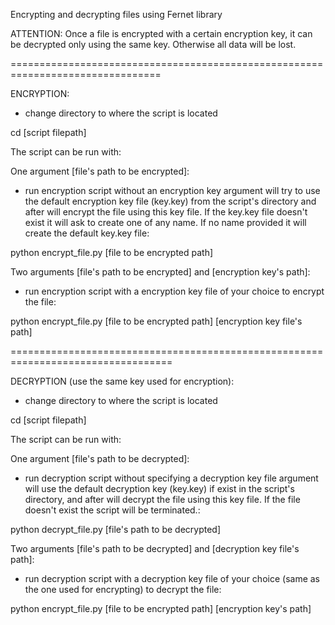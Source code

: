 Encrypting and decrypting files using Fernet library

ATTENTION: Once a file is encrypted with a certain encryption key, it can be decrypted only using the same key. Otherwise all data will be lost.

================================================================================

ENCRYPTION:

- change directory to where the script is located

cd [script filepath]

The script can be run with:

One argument [file's path to be encrypted]:

- run encryption script without an encryption key argument will try to use the default encryption key file (key.key) from the script's directory and after will encrypt the file using this key file. If the key.key file doesn't exist it will ask to create one of any name. If no name provided it will create the default key.key file:

python encrypt_file.py [file to be encrypted path]

Two arguments [file's path to be encrypted] and [encryption key's path]:

- run encryption script with a encryption key file of your choice to encrypt the file:

python encrypt_file.py [file to be encrypted path] [encryption key file's path]

==================================================================================

DECRYPTION (use the same key used for encryption):

- change directory to where the script is located

cd [script filepath]

The script can be run with:

One argument [file's path to be decrypted]:

- run decryption script without specifying a decryption key file argument will use the default decryption key (key.key) if exist in the script's directory, and after will decrypt the file using this key file. If the file doesn't exist the script will be terminated.:

python decrypt_file.py [file's path to be decrypted]

Two arguments [file's path to be decrypted] and [decryption key file's path]:

- run decryption script with a decryption key file of your choice (same as the one used for encrypting) to decrypt the file:

python encrypt_file.py [file to be encrypted path] [encryption key's path]

